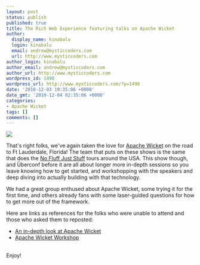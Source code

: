 ```yaml
---
layout: post
status: publish
published: true
title: The Rich Web Experience featuring talks on Apache Wicket
author:
  display_name: kinabalu
  login: kinabalu
  email: andrew@mysticcoders.com
  url: http://www.mysticcoders.com
author_login: kinabalu
author_email: andrew@mysticcoders.com
author_url: http://www.mysticcoders.com
wordpress_id: 1498
wordpress_url: http://www.mysticcoders.com/?p=1498
date: '2010-12-03 19:35:06 +0000'
date_gmt: '2010-12-04 02:35:06 +0000'
categories:
- Apache Wicket
tags: []
comments: []
---
```

<img src="http://www.mysticcoders.com/wp-content/uploads/2010/12/IMG_2968.jpg" border="0" />

That's right folks, we've again taken the love for <a href="http://wicket.apache.org" target="_blank">Apache Wicket</a> on the road to Ft Lauderdale, Florida!  The team that puts on these shows is the same that does the <a href="http://www.nofluffjuststuff.com/" target="_blank">No Fluff Just Stuff</a> tours around the USA.  This show though, and &Uuml;berconf before it are all about longer more in-depth sessions so you leave knowing how to get started, and workshopping with the speakers and deep diving into actually building with that technology.

We had a great group enthused about Apache Wicket, some trying it for the first time, and others already fans with some laser-guided questions for how to get more out of the framework.  

Here are links as references for the folks who were unable to attend and those who asked them to reposted:

<ul>
<li><a href="http://bit.ly/wicket-workshop-rwx2010">An in-depth look at Apache Wicket</a></li>
<li><a href="http://bit.ly/beginner-wicket-rwx2010-2up">Apache Wicket Workshop</a></li><br />
</ul>

Enjoy!

